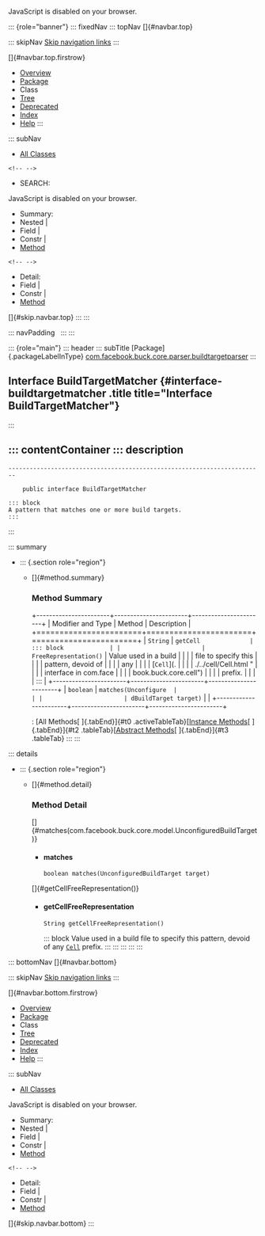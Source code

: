 <div>

JavaScript is disabled on your browser.

</div>

::: {role="banner"}
::: fixedNav
::: topNav
[]{#navbar.top}

::: skipNav
[Skip navigation links](#skip.navbar.top "Skip navigation links")
:::

[]{#navbar.top.firstrow}

-   [Overview](../../../../../../index.html)
-   [Package](package-summary.html)
-   Class
-   [Tree](package-tree.html)
-   [Deprecated](../../../../../../deprecated-list.html)
-   [Index](../../../../../../index-all.html)
-   [Help](../../../../../../help-doc.html)
:::

::: subNav
-   [All Classes](../../../../../../allclasses.html)

```{=html}
<!-- -->
```
-   SEARCH:

<div>

<div>

JavaScript is disabled on your browser.

</div>

</div>

<div>

-   Summary: 
-   Nested \| 
-   Field \| 
-   Constr \| 
-   [Method](#method.summary)

```{=html}
<!-- -->
```
-   Detail: 
-   Field \| 
-   Constr \| 
-   [Method](#method.detail)

</div>

[]{#skip.navbar.top}
:::
:::

::: navPadding
 
:::
:::

::: {role="main"}
::: header
::: subTitle
[Package]{.packageLabelInType} [com.facebook.buck.core.parser.buildtargetparser](package-summary.html)
:::

## Interface BuildTargetMatcher {#interface-buildtargetmatcher .title title="Interface BuildTargetMatcher"}
:::

::: contentContainer
::: description
-   

    ------------------------------------------------------------------------

        public interface BuildTargetMatcher

    ::: block
    A pattern that matches one or more build targets.
    :::
:::

::: summary
-   ::: {.section role="region"}
    -   []{#method.summary}

        ### Method Summary

        +-----------------------+-----------------------+-----------------------+
        | Modifier and Type     | Method                | Description           |
        +=======================+=======================+=======================+
        | `String`              | `getCell              | ::: block             |
        |                       | FreeRepresentation()` | Value used in a build |
        |                       |                       | file to specify this  |
        |                       |                       | pattern, devoid of    |
        |                       |                       | any                   |
        |                       |                       | [`Cell`](.            |
        |                       |                       | ./../cell/Cell.html " |
        |                       |                       | interface in com.face |
        |                       |                       | book.buck.core.cell") |
        |                       |                       | prefix.               |
        |                       |                       | :::                   |
        +-----------------------+-----------------------+-----------------------+
        | `boolean`             | `matches​(Unconfigure  |                       |
        |                       | dBuildTarget target)` |                       |
        +-----------------------+-----------------------+-----------------------+

        : [All Methods[ ]{.tabEnd}]{#t0 .activeTableTab}[[Instance
        Methods](javascript:show(2);)[ ]{.tabEnd}]{#t2
        .tableTab}[[Abstract
        Methods](javascript:show(4);)[ ]{.tabEnd}]{#t3 .tableTab}
    :::
:::

::: details
-   ::: {.section role="region"}
    -   []{#method.detail}

        ### Method Detail

        []{#matches(com.facebook.buck.core.model.UnconfiguredBuildTarget)}

        -   #### matches

            ``` methodSignature
            boolean matches​(UnconfiguredBuildTarget target)
            ```

        []{#getCellFreeRepresentation()}

        -   #### getCellFreeRepresentation

            ``` methodSignature
            String getCellFreeRepresentation()
            ```

            ::: block
            Value used in a build file to specify this pattern, devoid
            of any
            [`Cell`](../../cell/Cell.html "interface in com.facebook.buck.core.cell")
            prefix.
            :::
    :::
:::
:::
:::

::: bottomNav
[]{#navbar.bottom}

::: skipNav
[Skip navigation links](#skip.navbar.bottom "Skip navigation links")
:::

[]{#navbar.bottom.firstrow}

-   [Overview](../../../../../../index.html)
-   [Package](package-summary.html)
-   Class
-   [Tree](package-tree.html)
-   [Deprecated](../../../../../../deprecated-list.html)
-   [Index](../../../../../../index-all.html)
-   [Help](../../../../../../help-doc.html)
:::

::: subNav
-   [All Classes](../../../../../../allclasses.html)

<div>

<div>

JavaScript is disabled on your browser.

</div>

</div>

<div>

-   Summary: 
-   Nested \| 
-   Field \| 
-   Constr \| 
-   [Method](#method.summary)

```{=html}
<!-- -->
```
-   Detail: 
-   Field \| 
-   Constr \| 
-   [Method](#method.detail)

</div>

[]{#skip.navbar.bottom}
:::
